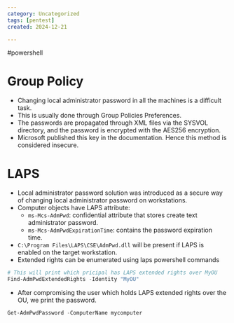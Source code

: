```yaml
---
category: Uncategorized
tags: [pentest]
created: 2024-12-21

---
```

#powershell
# Group Policy
- Changing local administrator password in all the machines is a difficult task. 
- This is usually done through Group Policies Preferences.
- The passwords are propagated through XML files via the SYSVOL directory, and the password is encrypted with the AES256 encryption.
- Microsoft published this key in the documentation. Hence this method is considered insecure.
# LAPS
- Local administrator password solution was introduced as a secure way of changing local administrator password on workstations.
- Computer objects have LAPS attribute:
	- `ms-Mcs-AdmPwd`: confidential attribute that stores create text administrator password.
	- `ms-Mcs-AdmPwdExpirationTime`: contains the password expiration time.
- `C:\Program Files\LAPS\CSE\AdmPwd.dll` will be present if LAPS is enabled on the target workstation.
- Extended rights can be enumerated using laps powershell commands
```powershell
# This will print which pricipal has LAPS extended rights over MyOU 
Find-AdmPwdExtendedRights -Identity "MyOU"
```
- After compromising the user which holds LAPS extended rights over the OU, we print the password.
```powershell
Get-AdmPwdPassword -ComputerName mycomputer
```